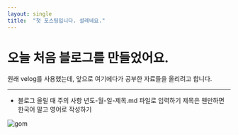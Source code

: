 ```yaml
---
layout: single
title:  "첫 포스팅입니다. 설레네요." 
---
```


# 오늘 처음 블로그를 만들었어요.

원래 velog를 사용했는데, 앞으로 여기에다가 공부한 자료들을 올리려고 합니다. 

---
- 블로그 올릴 때 주의 사항
년도-월-일-제목.md 파일로 입력하기
제목은 웬만하면 한국어 말고 영어로 작성하기

![gom](/Users/lshwa/Documents/GitHub/lshwa.github.io/images/gom.jpeg)
